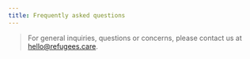 ```yaml
---
title: Frequently asked questions
---
```


> For general inquiries, questions or concerns, please contact us at
> [hello@refugees.care](mailto:hello@refugees.care).
